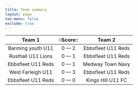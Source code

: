 ```yaml
---
title: Team summary
layout: page
nav-menu: false
exclude: true
---
```




|       Team 1       |  ::Score::  |       Team 2       |
|:------------------:|:-----------:|:------------------:|
| Barming youth U11  | 0 &mdash; 2 | Ebbsfleet U11 Reds |
| Rusthall U11 Lions | 0 &mdash; 1 | Ebbsfleet U11 Reds |
| Ebbsfleet U11 Reds | 0 &mdash; 1 |  Medway Town Navy  |
| West Farleigh U11  | 0 &mdash; 3 | Ebbsfleet U11 Reds |
| Ebbsfleet U11 Reds | 0 &mdash; 0 | Kings Hill U11 FC  |

 <br /><br /><br />